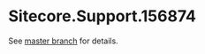 # Sitecore.Support.156874

See [master branch](https://github.com/sitecoresupport/Sitecore.Support.156874) for details.